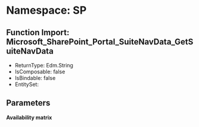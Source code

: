 # Namespace: SP

## Function Import: Microsoft_SharePoint_Portal_SuiteNavData_GetSuiteNavData

- ReturnType: Edm.String
- IsComposable: false
- IsBindable: false
- EntitySet: 

## Parameters

**Availability matrix**

